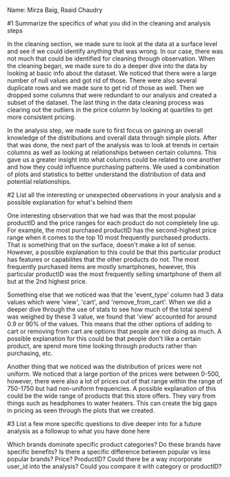 Name: Mirza Baig, Raaid Chaudry

#1 Summarize the specifics of what you did in the cleaning and analysis steps

In the cleaning section, we made sure to look at the data at a surface level and see if we could identify anything that was wrong. In our case,
there was not much that could be identified for cleaning through observation. When the cleaning began, we made sure to do a deeper dive into the data
by looking at basic info about the dataset. We noticed that there were a large number of null values and got rid of those. There were also several duplicate
rows and we made sure to get rid of those as well. Then we dropped some columns that were redundant to our analysis and created a subset of the dataset. The last
thing in the data cleaning process was clearing out the outliers in the price column by looking at quartiles to get more consistent pricing.

In the analysis step, we made sure to first focus on gaining an overall knowledge of the distributions and overall data through simple plots. After that was done,
the next part of the analysis was to look at trends in certain columns as well as looking at relationships between certain columns. This gave us a greater insight
into what columns could be related to one another and how they could influence purchasing patterns. We used a combination of plots and statistics to better understand
the distribution of data and potential relationships.

#2 List all the interesting or unexpected observations in your analysis and a possible explanation for what's behind them

One interesting observation that we had was that the most popular productID and the price ranges for each product do not completely line up. For example, the most
purchased productID has the second-highest price range when it comes to the top 10 most frequently purchased products. That is something that on the surface, doesn't
make a lot of sense. However, a possible explanation to this could be that this particular product has features or capabilites that the other products do not. The most frequently
purchased items are mostly smartphones, however, this particular productID was the most frequently selling smartphone of them all but at the 2nd highest price.

Something else that we noticed was that the 'event_type' column had 3 data values which were 'view', 'cart', and 'remove_from_cart'. When we did a deeper dive through
the use of stats to see how much of the total spend was weighed by these 3 value, we found that 'view' accounted for around 0.9 or 90% of the values. This means that
the other options of adding to cart or removing from cart are options that people are not doing as much. A possible explanation for this could be that people don't
like a certain product, are spend more time looking through products rather than purchasing, etc.

Another thing that we noticed was the distribution of prices were not uniform. We noticed that a large portion of the prices were between 0-500, however, there were
also a lot of prices out of that range within the range of 750-1750 but had non-uniform frequencies. A possible explanation of this could be the wide range of products
that this store offers. They vary from things such as headphones to water heaters. This can create the big gaps in pricing as seen through the plots that we created.

#3 List a few more specific questions to dive deeper into for a future analysis as a followup to what you have done here

Which brands dominate specific product categories? Do these brands have specific benefits?
Is there a specific difference between popular vs less popular brands? Price? ProductID?
Could there be a way incorporate user_id into the analysis? Could you compare it with category or productID?